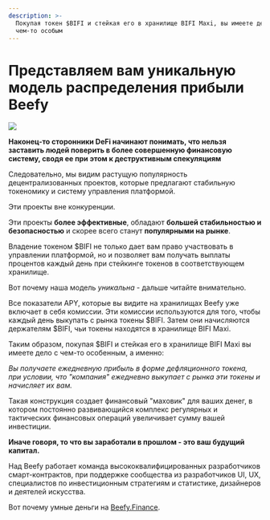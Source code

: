```yaml
---
description: >-
  Покупая токен $BIFI и стейкая его в хранилище BIFI Maxi, вы имеете дело с
  чем-то особым
---
```


# Представляем вам уникальную модель распределения прибыли Beefy

![](../.gitbook/assets/bulletin-introducing-beefys-unique-revenue-share-model.png)

**Наконец-то сторонники DeFi начинают понимать, что нельзя заставить людей поверить в более совершенную финансовую систему, сводя ее при этом к деструктивным спекуляциям**

Следовательно, мы видим растущую популярность децентрализованных проектов, которые предлагают стабильную токеномику и систему управления платформой.

Эти проекты вне конкуренции.

Эти проекты **более эффективные**, обладают **большей стабильностью и безопасностью** и скорее всего станут **популярными на рынке**.

Владение токеном $BIFI не только дает вам право участвовать в управлении платформой, но и позволяет вам получать выплаты процентов каждый день при стейкинге токенов в соответствующем хранилище.

Вот почему наша модель _уникальна_ - дальше читайте внимательно.

Все показатели APY, которые вы видите на хранилищах Beefy уже включает в себя комиссии. Эти комиссии используются для того, чтобы каждый день выкупать с рынка токены $BIFI. Затем они начисляются держателям $BIFI, чьи токены находятся в хранилище BIFI Maxi.

Таким образом, покупая $BIFI и стейкая его в хранилище BIFI Maxi вы имеете дело с чем-то особенным, а именно:

_Вы получаете ежедневную прибыль в форме дефляционного токена, при условии, что "компания" ежедневно выкупает с рынка эти токены и начисляет их вам._

Такая конструкция создает финансовый "маховик" для ваших денег, в котором постоянно развивающийся комплекс регулярных и тактических финансовых операций увеличивает сумму вашей инвестиции.

**Иначе говоря, то что вы заработали в прошлом - это ваш будущий капитал.**

Над Beefy работает команда высококвалифицированных разработчиков смарт-контрактов, при поддержке сообщества из разработчиков UI, UX, специалистов по инвестиционным стратегиям и статистике, дизайнеров и деятелей искусства.

Вот почему умные деньги на [Beefy.Finance](https://www.beefy.finance/).


